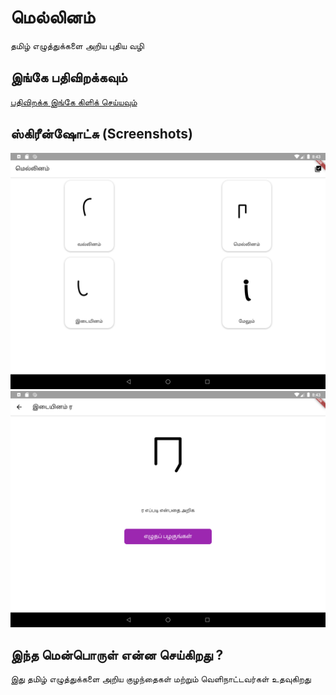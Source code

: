 # மெல்லினம்

தமிழ் எழுத்துக்களை அறிய புதிய வழி

## இங்கே பதிவிறக்கவும்

[பதிவிறக்க இங்கே கிளிக் செய்யவும்](https://github.com/RajSolai/mellinam)

## ஸ்கிரீன்ஷோட்சு (Screenshots)

![home page](./docs/home.png)
![tutorial page](./docs/tutorial.png)

## இந்த மென்பொருள் என்ன செய்கிறது ?
இது தமிழ் எழுத்துக்களை அறிய குழந்தைகள் மற்றும் வெளிநாட்டவர்கள் உதவுகிறது 
